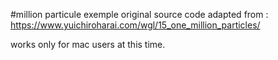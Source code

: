 #million particule exemple
original source code adapted from : https://www.yuichiroharai.com/wgl/15_one_million_particles/

works only for mac users at this time.
